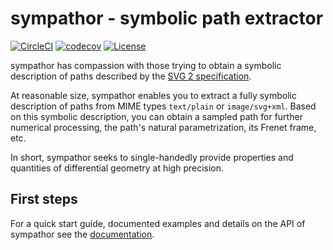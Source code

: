 # sympathor - symbolic path extractor

[![CircleCI](https://img.shields.io/circleci/build/github/asteinh/sympathor/master?style=flat-square)](https://circleci.com/gh/asteinh/sympathor)
[![codecov](https://img.shields.io/codecov/c/github/asteinh/sympathor/master?style=flat-square)](https://codecov.io/gh/asteinh/sympathor)
[![License](https://img.shields.io/github/license/asteinh/sympathor?style=flat-square)](https://github.com/asteinh/sympathor/blob/master/LICENSE)

sympathor has compassion with those trying to obtain a symbolic description of paths described by the [SVG 2 specification](https://www.w3.org/TR/SVG/paths.html).

At reasonable size, sympathor enables you to extract a fully symbolic description of paths from MIME types `text/plain` or `image/svg+xml`. Based on this symbolic description, you can obtain a sampled path for further numerical processing, the path's natural parametrization, its Frenet frame, etc.

In short, sympathor seeks to single-handedly provide properties and quantities of differential geometry at high precision.

## First steps
For a quick start guide, documented examples and details on the API of sympathor see the [documentation](https://asteinh.github.io/sympathor/).
